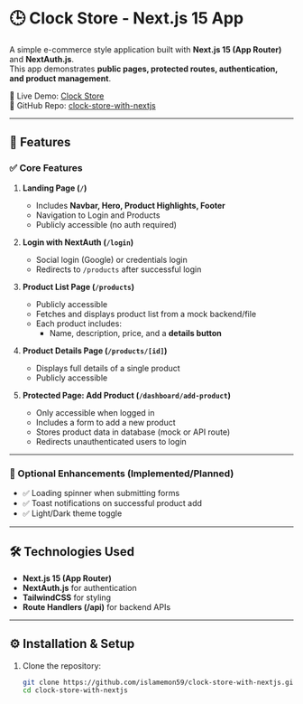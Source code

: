 # 🕒 Clock Store - Next.js 15 App

A simple e-commerce style application built with **Next.js 15 (App Router)** and **NextAuth.js**.  
This app demonstrates **public pages, protected routes, authentication, and product management**.  

🚀 Live Demo: [Clock Store](https://clock-store-eta.vercel.app/)  
📂 GitHub Repo: [clock-store-with-nextjs](https://github.com/islamemon59/clock-store-with-nextjs)

---

## 📌 Features

### ✅ Core Features
1. **Landing Page (`/`)**
   - Includes **Navbar, Hero, Product Highlights, Footer**
   - Navigation to Login and Products
   - Publicly accessible (no auth required)

2. **Login with NextAuth (`/login`)**
   - Social login (Google) or credentials login
   - Redirects to `/products` after successful login

3. **Product List Page (`/products`)**
   - Publicly accessible
   - Fetches and displays product list from a mock backend/file
   - Each product includes:
     - Name, description, price, and a **details button**

4. **Product Details Page (`/products/[id]`)**
   - Displays full details of a single product
   - Publicly accessible

5. **Protected Page: Add Product (`/dashboard/add-product`)**
   - Only accessible when logged in
   - Includes a form to add a new product
   - Stores product data in database (mock or API route)
   - Redirects unauthenticated users to login

---

### 🎁 Optional Enhancements (Implemented/Planned)
- ✅ Loading spinner when submitting forms  
- ✅ Toast notifications on successful product add  
- ✅ Light/Dark theme toggle  

---

## 🛠️ Technologies Used
- **Next.js 15 (App Router)**  
- **NextAuth.js** for authentication  
- **TailwindCSS** for styling  
- **Route Handlers (/api)** for backend APIs  

---

## ⚙️ Installation & Setup

1. Clone the repository:
   ```bash
   git clone https://github.com/islamemon59/clock-store-with-nextjs.git
   cd clock-store-with-nextjs 
